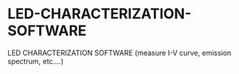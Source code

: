 # LED-CHARACTERIZATION-SOFTWARE
LED CHARACTERIZATION SOFTWARE (measure I-V curve, emission spectrum, etc....)
